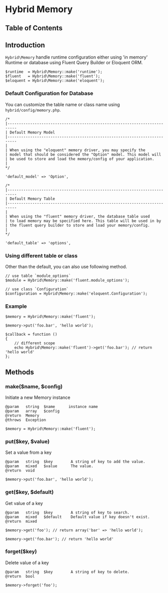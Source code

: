 # Hybrid Memory

## Table of Contents

<a name="introduction"></a>
## Introduction
`Hybrid\Memory` handle runtime configuration either using 'in memory' Runtime or database using Fluent Query Builder or Eloquent ORM.

	$runtime  = Hybrid\Memory::make('runtime');
	$fluent   = Hybrid\Memory::make('fluent');
	$eloquent = Hybrid\Memory::make('eloquent'); 

### Default Configuration for Database

You can customize the table name or class name using `hybrid/config/memory.php`.

	/*
	|--------------------------------------------------------------------------
	| Default Memory Model
	|--------------------------------------------------------------------------
	|
	| When using the "eloquent" memory driver, you may specify the
	| model that should be considered the "Option" model. This model will
	| be used to store and load the memory/config of your application.
	|
	*/

	'default_model' => 'Option',

	/*
	|--------------------------------------------------------------------------
	| Default Memory Table
	|--------------------------------------------------------------------------
	|
	| When using the "fluent" memory driver, the database table used
	| to load memory may be specified here. This table will be used in by
	| the fluent query builder to store and load your memory/config.
	|
	*/

	'default_table' => 'options',
	
### Using different table or class

Other than the default, you can also use following method.

	// use table `module_options`
	$module = Hybrid\Memory::make('fluent.module_options');
	
	// use class `Configuration`
	$configuration = Hybrid\Memory::make('eloquent.Configuration');
	
### Example

	$memory = Hybrid\Memory::make('fluent');
	
	$memory->put('foo.bar', 'hello world');
	
	$callback = function ()
	{
		// different scope
		echo Hybrid\Memory::make('fluent')->get('foo.bar'); // return 'hello world'
	};
	
## Methods

### make($name, $config)

Initiate a new Memory instance

	@param   string  $name      instance name
	@param   array   $config
	@return  Memory
	@throws  Exception
	
	$memory = Hybrid\Memory::make('fluent');

### put($key, $value)

Set a value from a key

	@param   string  $key        A string of key to add the value.
	@param   mixed   $value      The value.
	@return  void
	
	$memory->put('foo.bar', 'hello world');

### get($key, $default)

Get value of a key
	
	@param   string  $key        A string of key to search.
	@param   mixed   $default    Default value if key doesn't exist.
	@return  mixed
	
	$memory->get('foo'); // return array('bar' => 'hello world');
	
	$memory->get('foo.bar'); // return 'hello world'

### forget($key)

Delete value of a key
	
	@param   string  $key        A string of key to delete.
	@return  bool
	
	$memory->forget('foo');